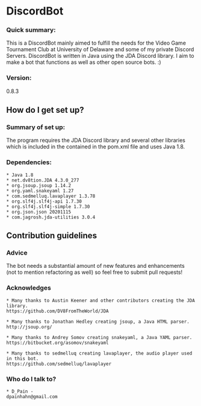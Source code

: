 # DiscordBot
### Quick summary: ###
This is a DiscordBot mainly aimed to fulfill the needs for the Video Game Tournament Club at University of Delaware and some of my private Discord Servers. DiscordBot is written in Java using the JDA Discord library. I aim to make a bot that functions as well as other open source bots. :)
### Version: ###
0.8.3

## How do I get set up? ##
### Summary of set up: ###
The program requires the JDA Discord library and several other libraries which is included in the contained in the pom.xml file and uses Java 1.8.
### Dependencies: ###
	* Java 1.8
	* net.dv8tion.JDA 4.3.0_277
	* org.jsoup.jsoup 1.14.2
	* org.yaml.snakeyaml 1.27
	* com.sedmelluq.lavaplayer 1.3.78
	* org.slf4j.slf4j-api 1.7.30
	* org.slf4j.slf4j-simple 1.7.30
	* org.json.json 20201115
	* com.jagrosh.jda-utilities 3.0.4

## Contribution guidelines ##
### Advice ###
The bot needs a substantial amount of new features and enhancements (not to mention refactoring as well) so feel free to submit pull requests!

### Acknowledges ###
	* Many thanks to Austin Keener and other contributors creating the JDA library.
	https://github.com/DV8FromTheWorld/JDA
	
	* Many thanks to Jonathan Hedley creating jsoup, a Java HTML parser.
	http://jsoup.org/
	
	* Many thanks to Andrey Somov creating snakeyaml, a Java YAML parser.
	https://bitbucket.org/asomov/snakeyaml
	
	* Many thanks to sedmelluq creating lavaplayer, the audio player used in this bot.
	https://github.com/sedmelluq/lavaplayer

### Who do I talk to? ###
	* D_Pain - 
	dpainhahn@gmail.com
